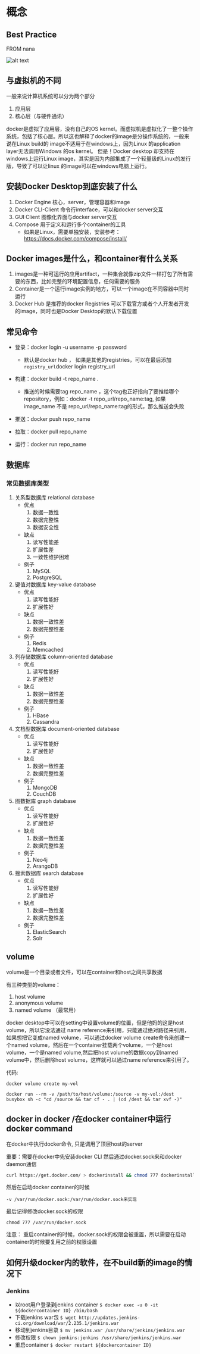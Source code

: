 # 概念

## Best Practice
FROM nana

![alt text](image.png)
## 与虚拟机的不同
一般来说计算机系统可以分为两个部分

1. 应用层
2. 核心层（与硬件通讯）
   
docker是虚拟了应用层，没有自己的OS kernel。而虚拟机是虚拟化了一整个操作系统，包括了核心层。所以这也解释了docker的image是分操作系统的，一般来说在Linux build的 image不适用于在windows上，因为Linux 的application layer无法调用Windows 的os kernel。
但是！Docker desktop 却支持在windows上运行Linux image，其实是因为内部集成了一个轻量级的Linux的发行版，导致了可以让linux 的image可以在windows电脑上运行。

## 安装Docker Desktop到底安装了什么

1. Docker Engine
   核心，server，管理容器和image
2. Docker CLI-Client
   命令行interface，可以和docker server交互
3. GUI Client
   图像化界面与docker server交互
4. Compose
    用于定义和运行多个container的工具
    - 如果是Linux，需要单独安装，安装参考：https://docs.docker.com/compose/install/

## Docker images是什么，和container有什么关系
1. images是一种可运行的应用artifact，一种集合就像zip文件一样打包了所有需要的东西，比如完整的环境配置信息，任何需要的服务
2. Container是一个运行image实例的地方，可以一个image在不同容器中同时运行
3. Docker Hub 是推荐的docker Registries 可以下载官方或者个人开发者开发的image，同时也是Docker Desktop的默认下载位置

## 常见命令
  - 登录：docker login -u username -p password 
    - 默认是docker hub ， 如果是其他的registries，可以在最后添加`registry_url`docker login registry_url
  - 构建：docker build -t repo_name .
    - 推送的时候需要tag repo_name ，这个tag也正好指向了要推给哪个repository，例如：docker -t repo_url/repo_name:tag, 如果image_name 不是 repo_url/repo_name:tag的形式，那么推送会失败
  
  - 推送：docker push repo_name
  - 拉取：docker pull repo_name
  - 运行：docker run repo_name
## 数据库
  ### 常见数据库类型
  1. 关系型数据库 relational database
     - 优点
        1. 数据一致性
        2. 数据完整性
        3. 数据安全性
     - 缺点
        1. 读写性能差
        2. 扩展性差
        3. 一致性维护困难
     - 例子
        1. MySQL
        2. PostgreSQL
   2.  键值对数据库 key-value database
       - 优点
         1. 读写性能好
         2. 扩展性好
       - 缺点
         1. 数据一致性差
         2. 数据完整性差
       - 例子
         1. Redis
         2. Memcached
   3. 列存储数据库 column-oriented database
        - 优点
          1. 读写性能好
          2. 扩展性好
        - 缺点
          1. 数据一致性差
          2. 数据完整性差
        - 例子
          1. HBase
          2. Cassandra
   4.  文档型数据库 document-oriented database
        - 优点
          1. 读写性能好
          2. 扩展性好
        - 缺点
          1. 数据一致性差
          2. 数据完整性差
        - 例子
          1. MongoDB
          2. CouchDB
   5.  图数据库 graph database
        - 优点
          1. 读写性能好
          2. 扩展性好
        - 缺点
          1. 数据一致性差
          2. 数据完整性差
        - 例子
          1. Neo4j
          2. ArangoDB
   6.  搜索数据库 search database
        - 优点
          1. 读写性能好
          2. 扩展性好
        - 缺点
          1. 数据一致性差
          2. 数据完整性差
        - 例子
          1. ElasticSearch
          2. Solr

## volume
   volume是一个目录或者文件，可以在container和host之间共享数据

   有三种类型的volume：

  1. host volume
  2. anonymous volume
  3. named volume （最常用）
   
  docker desktop中可以在setting中设置volume的位置，但是他妈的这是host volume，所以它没法通过 name reference来引用，只能通过绝对路径来引用，如果想把它变成named volume，可以通过docker volume create命令来创建一个named volume，然后在一个container挂载两个volume，一个是host volume，一个是named volume,然后把host volume的数据copy到named volume中，然后删除host volume，这样就可以通过name reference来引用了。
  
  代码:

  ``` shell
  docker volume create my-vol

  docker run --rm -v /path/to/host/volume:/source -v my-vol:/dest busybox sh -c "cd /source && tar cf - . | (cd /dest && tar xvf -)"

  ```

## docker in docker /在docker container中运行docker command
   在docker中执行docker命令, 只是调用了顶层host的server

   重要：需要在docker中先安装docker CLI 然后通过docker.sock来和docker daemon通信
   ``` bash
   curl https://get.docker.com/ > dockerinstall && chmod 777 dockerinstall && ./dockerinstall
   ```

  然后在启动docker container的时候
  ``` shell 
  -v /var/run/docker.sock:/var/run/docker.sock来实现

  ```
  最后记得修改docker.sock的权限
  ``` shell
  chmod 777 /var/run/docker.sock
  ```
  注意： 重启container的时候，docker.sock的权限会被重置，所以需要在启动container的时候要复用之前的权限设置

  ## 如何升级docker内的软件，在不build新的image的情况下

  ### Jenkins
  - 以root用户登录到jenkins container `$ docker exec -u 0 -it ${dockercontainer ID} /bin/bash`
  - 下载jenkins war包 `$ wget http://updates.jenkins-ci.org/download/war/2.235.1/jenkins.war`
  - 移动到jenkins目录 `$ mv jenkins.war /usr/share/jenkins/jenkins.war`
  - 修改权限 `$ chown jenkins:jenkins /usr/share/jenkins/jenkins.war`
  - 重启container `$ docker restart ${dockercontainer ID}`



